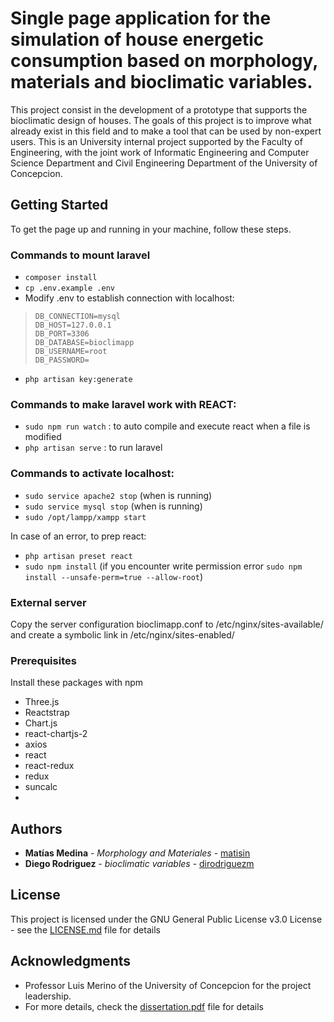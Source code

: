 # Single page application for the simulation of house energetic consumption based on morphology, materials and bioclimatic variables. 

This project consist in the development of a prototype that supports the bioclimatic design of houses. The goals of this project is to improve what already exist in this field and to make a tool that can be used by non-expert users. This is an University internal project supported by the Faculty of Engineering, with the joint work of Informatic Engineering and Computer Science Department and Civil Engineering Department of the University of Concepcion.


## Getting Started

To get the page up and running in your machine, follow these steps.

### Commands to mount laravel
 - `composer install`
 - `cp .env.example .env`
 -  Modify .env to establish connection with localhost:
	

>     DB_CONNECTION=mysql
>     DB_HOST=127.0.0.1
>     DB_PORT=3306
>     DB_DATABASE=bioclimapp
>     DB_USERNAME=root
>     DB_PASSWORD=

 - `php artisan key:generate`

### Commands to make laravel work with REACT:
  - `sudo npm run watch` : to auto compile and execute react when a file is modified
  - `php artisan serve` : to run laravel

### Commands to activate localhost:
 -  `sudo service apache2 stop` (when is running)
 -  `sudo service mysql stop` (when is running)
 -  `sudo /opt/lampp/xampp start`

In case of an error, to prep react:
  - `php artisan preset react`
  - `sudo npm install`   (if you encounter write permission error 
   `sudo npm install --unsafe-perm=true --allow-root`)
   
### External server

Copy the server configuration bioclimapp.conf to /etc/nginx/sites-available/ and create a symbolic link in /etc/nginx/sites-enabled/

### Prerequisites

Install these packages with npm

<ul>
	<li>Three.js</li>
	<li>Reactstrap</li>
	<li>Chart.js</li>
	<li>react-chartjs-2</li>
	<li>axios</li>
	<li>react</li>
	<li>react-redux</li>
	<li>redux</li>
	<li>suncalc<li>
</ul>

## Authors

* **Matías Medina** - *Morphology and Materiales* - [matisin](https://github.com/matisin)
* **Diego Rodriguez** - *bioclimatic variables* - [dirodriguezm](https://github.com/dirodriguezm)

## License

This project is licensed under the GNU General Public License v3.0 License - see the [LICENSE.md](LICENSE.md) file for details

## Acknowledgments

* Professor Luis Merino of the University of Concepcion for the project leadership.
* For more details, check the [dissertation.pdf](dissertation.pdf) file for details
	
